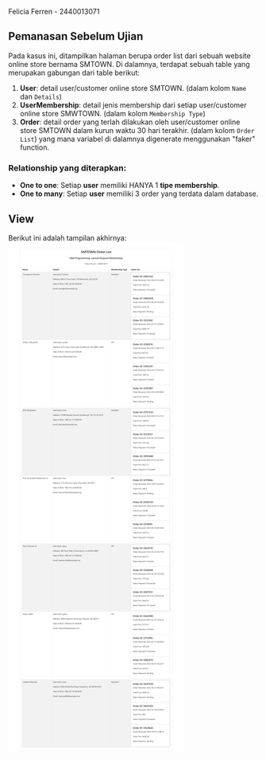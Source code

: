 Felicia Ferren - 2440013071

## Pemanasan Sebelum Ujian

Pada kasus ini, ditampilkan halaman berupa order list dari sebuah website online store bernama SMTOWN. 
Di dalamnya, terdapat sebuah table yang merupakan gabungan dari table berikut:
1. **User**: detail user/customer online store SMTOWN. (dalam kolom ```Name``` dan ```Details```)
2. **UserMembership**: detail jenis membership dari setiap user/customer online store SMWTOWN. (dalam kolom ```Membership Type```)
3. **Order**: detail order yang terlah dilakukan oleh user/customer online store SMTOWN dalam kurun waktu 30 hari terakhir. (dalam kolom ```Order List```)
yang mana variabel di dalamnya digenerate menggunakan "faker" function.

### Relationship yang diterapkan:
- **One to one**: Setiap **user** memiliki HANYA 1 **tipe membership**.
- **One to many**: Setiap **user** memiliki 3 order yang terdata dalam database.

## View
Berikut ini adalah tampilan akhirnya: 
![Webpage-Display](https://github.com/ferren11/WebProg-Eloquent-Relationship/blob/master/resources/webpage-display.png)

